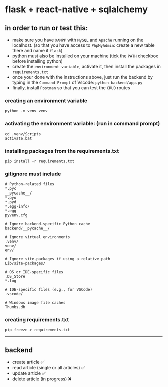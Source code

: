 # flask + react-native + sqlalchemy

## in order to run or test this:
- make sure you have ```XAMPP``` with ```MySQL``` and ```Apache``` running on the localhost. (so that you have access to ```PhpMyAdmin```: create a new table there and name it ```flask```)
- python must also be installed on your machine (tick the ```PATH``` checkbox before installing python)
- create the ```environment variable```, activate it, then install the packages in ```requirements.txt```
- once your done with the instructions above, just run the backend by typing in the ```Command Prompt``` of Vscode:
``` python backend/app.py ```
- finally, install ```Postman``` so that you can test the ```CRUD``` routes 

### creating an environment variable
```
python -m venv venv
```

### activating the environment variable: (run in command prompt)
```
cd .venv/Scripts
activate.bat
```

### installing packages from the requirements.txt
```
pip install -r requirements.txt
```

### gitignore must include

```
# Python-related files
*.pyc
__pycache__/
*.pyo
*.pyd
*.egg-info/
*.egg
pyvenv.cfg

# Ignore backend-specific Python cache
backend/__pycache__/

# Ignore virtual environments
.venv/
venv/
env/

# Ignore site-packages if using a relative path
Lib/site-packages/

# OS or IDE-specific files
.DS_Store
*.log

# IDE-specific files (e.g., for VSCode)
.vscode/

# Windows image file caches
Thumbs.db

```

### creating requirements.txt
```
pip freeze > requirements.txt
```
****

## backend
- create article ✅
- read article (single or all articles) ✅ 
- update article ✅
- delete article (in progress) ❌


